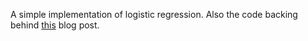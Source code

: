 A simple implementation of logistic regression. Also the code backing behind [this](http://www.puzzlr.org/write-your-own-logistic-regression-function-in-r/) blog post.  
